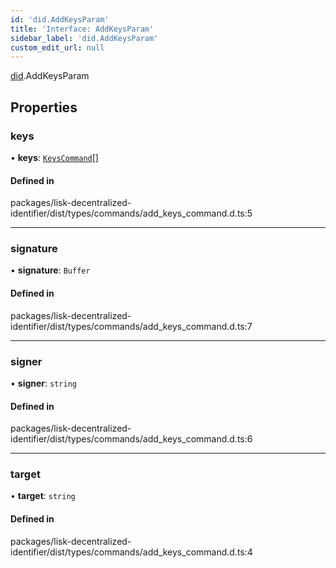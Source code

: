 ```yaml
---
id: 'did.AddKeysParam'
title: 'Interface: AddKeysParam'
sidebar_label: 'did.AddKeysParam'
custom_edit_url: null
---
```


[did](../namespaces/did.md).AddKeysParam

## Properties

### keys

• **keys**: [`KeysCommand`](did.KeysCommand.md)[]

#### Defined in

packages/lisk-decentralized-identifier/dist/types/commands/add_keys_command.d.ts:5

---

### signature

• **signature**: `Buffer`

#### Defined in

packages/lisk-decentralized-identifier/dist/types/commands/add_keys_command.d.ts:7

---

### signer

• **signer**: `string`

#### Defined in

packages/lisk-decentralized-identifier/dist/types/commands/add_keys_command.d.ts:6

---

### target

• **target**: `string`

#### Defined in

packages/lisk-decentralized-identifier/dist/types/commands/add_keys_command.d.ts:4
